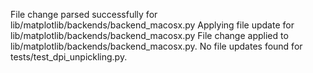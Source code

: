 File change parsed successfully for lib/matplotlib/backends/backend_macosx.py
Applying file update for lib/matplotlib/backends/backend_macosx.py
File change applied to lib/matplotlib/backends/backend_macosx.py.
No file updates found for tests/test_dpi_unpickling.py.
